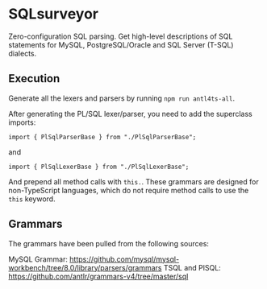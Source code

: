 # SQLsurveyor

Zero-configuration SQL parsing. Get high-level descriptions of SQL statements for MySQL, PostgreSQL/Oracle and SQL Server (T-SQL) dialects.

## Execution

Generate all the lexers and parsers by running `npm run antl4ts-all`.

After generating the PL/SQL lexer/parser, you need to add the superclass imports:
```
import { PlSqlParserBase } from "./PlSqlParserBase";
```

and 

```
import { PlSqlLexerBase } from "./PlSqlLexerBase";
```

And prepend all method calls with `this.`. These grammars are designed for non-TypeScript languages, which do not require method calls to use the `this` keyword.


## Grammars

The grammars have been pulled from the following sources:

MySQL Grammar: https://github.com/mysql/mysql-workbench/tree/8.0/library/parsers/grammars
TSQL and PlSQL: https://github.com/antlr/grammars-v4/tree/master/sql

## 